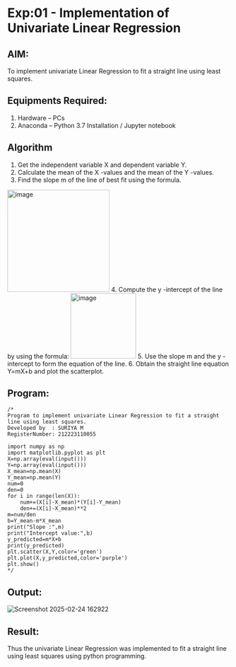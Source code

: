 # Exp:01 - Implementation of Univariate Linear Regression
## AIM:
To implement univariate Linear Regression to fit a straight line using least squares.

## Equipments Required:
1. Hardware – PCs
2. Anaconda – Python 3.7 Installation / Jupyter notebook

## Algorithm
1. Get the independent variable X and dependent variable Y.
2. Calculate the mean of the X -values and the mean of the Y -values.
3. Find the slope m of the line of best fit using the formula. 
<img width="231" alt="image" src="https://user-images.githubusercontent.com/93026020/192078527-b3b5ee3e-992f-46c4-865b-3b7ce4ac54ad.png">
4. Compute the y -intercept of the line by using the formula:
<img width="148" alt="image" src="https://user-images.githubusercontent.com/93026020/192078545-79d70b90-7e9d-4b85-9f8b-9d7548a4c5a4.png">
5. Use the slope m and the y -intercept to form the equation of the line.
6. Obtain the straight line equation Y=mX+b and plot the scatterplot.

## Program:
```
/*
Program to implement univariate Linear Regression to fit a straight line using least squares.
Developed by  : SURIYA M
RegisterNumber: 212223110055

import numpy as np 
import matplotlib.pyplot as plt
X=np.array(eval(input()))
Y=np.array(eval(input()))
X_mean=np.mean(X)
Y_mean=np.mean(Y)
num=0
den=0
for i in range(len(X)):
    num+=(X[i]-X_mean)*(Y[i]-Y_mean) 
    den+=(X[i]-X_mean)**2
m=num/den
b=Y_mean-m*X_mean
print("Slope :",m)
print("Intercept value:",b)
y_predicted=m*X+b
print(y_predicted)
plt.scatter(X,Y,color='green')
plt.plot(X,y_predicted,color='purple')
plt.show()
*/
```

## Output:
![Screenshot 2025-02-24 162922](https://github.com/user-attachments/assets/f944b301-516d-46c6-b384-9c31fec47bf7)


## Result:
Thus the univariate Linear Regression was implemented to fit a straight line using least squares using python programming.
